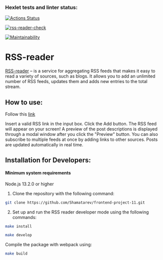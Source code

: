 ### Hexlet tests and linter status:
[![Actions Status](https://github.com/Shamatarev/frontend-project-11/workflows/hexlet-check/badge.svg)](https://github.com/Shamatarev/frontend-project-11/actions)

[![rss-reader-check](https://github.com/Shamatarev/frontend-project-11/actions/workflows/rssreader-check.yml/badge.svg)](https://github.com/Shamatarev/frontend-project-11/actions/workflows/rssreader-check.yml)

[![Maintainability](https://api.codeclimate.com/v1/badges/f8e7ccb8f0e894125f85/maintainability)](https://codeclimate.com/github/Shamatarev/frontend-project-11/maintainability)
# RSS-reader

[RSS-reader](https://frontend-project-11-neon-gamma.vercel.app/) – is a service for aggregating RSS feeds that makes it easy to read a variety of sources, such as blogs. It allows you to add an unlimited number of RSS feeds, updates them and adds new entries to the total stream.

## How to use:

Follow this [link](https://frontend-project-11-neon-gamma.vercel.app/)

Insert a valid RSS link in the input box. Click the Add button. The RSS feed will appear on your screen!
A preview of the post descriptions is displayed through a modal window after you click the "Preview" button.
You can also subscribe to multiple feeds at once by adding links to other sources.
Posts are updated automatically in real time.


## Installation for Developers:

#### Minimum system requirements
  Node.js 13.2.0 or higher

1. Clone the repository with the following command:
```sh 
git clone https://github.com/Shamatarev/frontend-project-11.git
```

2. Set up and run the RSS reader developer mode using the following commands:

```sh
make install
```

```sh
make develop
```
Compile the package with webpack using:

```sh
make build
```